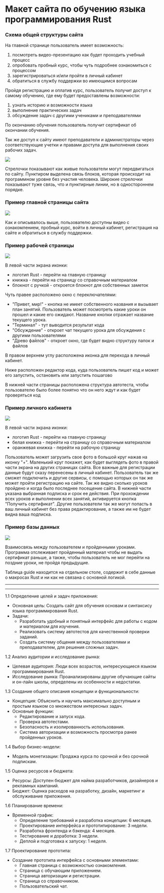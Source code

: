 # Макет сайта по обучению языка программирования Rust

### Схема общей структуры сайта

На главной странице пользователь имеет возможность:
1. посмотреть видео-презентацию как будет проходить учебный процесс
2. опробовать пробный курс, чтобы чуть подробнее ознакомиться с процессом
3. зарегистрироваться и/или пройти в личный кабинет
4. обратиться в службу поддержки во имеющимся вопросам

Пройдя регистрацию и оплатив курс, пользователь получит доступ к самому обучению,
где ему будет предоставлены возможности:
1. узнать историю и возможности языка
2. выполнение практических задач
3. обсуждение задач с другими учениками и преподавателями

По окончанию обучения пользователь получит сертификат об окончании обучения. 


Так же доступ к сайту имеют преподаватели и администраторы через соответствующие 
учетки и правами доступа для выполнения своих рабочих задач.

![](_Rust_.jpg)

Стрелочки показывают как живые пользователи могут передвигаться по сайту. 
Пунктиром выделена связь блоков, которая происходит на программном уровне без участия человека.
Широкие стрелочки показывают туже связь, что и пунктирные линии, но в одностороннем порядке.

### Пример главной страницы сайта

![](title.png)

Как и описывалось выше, пользователю доступны видео с ознакомлением, пробный курс, 
войти в личный кабинет, регистрация на сайте и обратиться в службу поддержки. 

### Пример рабочей страницы

![](work_page.png)

В левой части экрана иконки:
- логотип Rust - перейти на главную страницу 
- книжка - перейти на страницу со справочным материалом
- блокнот с ручкой - откроется блокнот для собственных заметок


Чуть правее расположено окно с переключателями:
- "Привет, мир!" - кнопка не имеет собственного названия и вызывает план занятий. Пользователь может посмотреть какие уроки он прошел и какие его ожидают. Название кнопки отражает название текущего урока.
- "Терминал" - тут выводится результат кода
- "Обсуждение" - откроет чат текущего урока для обсуждения с другими пользователями
- "Древо файлов" - откроет окно, где будет видно структуру папок и файлов

В правом верхнем углу расположена иконка для перехода в личный кабинет.

Ниже расположен редактор кода, куда пользователь пишет код и может его запустить, остановить или запустить пошагово

В нижней части страницы расположена структура автотеста, чтобы пользователю было более понятно что он него ждут и как будет проверяться код 

### Пример личного кабинета

![](account.png)

В левой части экрана иконки:
- логотип Rust - перейти на главную страницу 
- белая книжка - перейти на страницу со справочным материалом
- оранжевая книжка - перейти на рабочую страницу

Пользователь может загрузить свое фото в большой круг нажав на иконку "+".
Маленький круг покажет, как будет выглядеть фото в правой части экрана на других страницах сайта.
Все важные для регистрации данные будут сказу перенесены в личный кабинет.
Пользователь так же сможет подключить и другие сервисы, с помощью которых он так же может пройти регистрацию на сайте.
Так же видно сколько уроков пройдено и когда было последнее посещение сайта.
В нижней части указана выбранная подписка и срок ее действия.
При прохождении всех уроков и выполнении всех занятий, активируется кнопка "Получить сертификат".
Другие пользователи так же могут попасть в ваш личный кабинет без права редактирование,
а также им не будет видна ваша подписка.

### Пример базы данных

![](data_base.png)

Взаимосвязь между пользователем и пройденными уроками.
Программа отслеживает пройденный материал чтобы не выдать сертификат раньше,
а также, чтобы пользователь не мог перейти на поздние уроки, не пройдя предыдущие.  

Таблица guide находится на отдельном столе, содержит в себе данные о макросах Rust и
ни как не связана с основной логикой.
___

___

1.1 Определение целей и задач приложения:
- Основная цель: Создать сайт для обучения основам и синтаксису языка программирования Rust.
- Задачи:
  - Разработать удобный и понятный интерфейс для работы с кодом и материалом для изучения.
  - Реализовать систему автотестов для качественной проверки заданий.
  - Создать систему общения между пользователями и преподавателем, для решения сложных задач.


1.2 Анализ аудитории и исследование рынка:
- Целевая аудитория: Люди всех возрастов, интересующиеся языком программирования Rust.
- Исследование рынка: Проанализированы другие обучающие сайты и он-лайн школы, определены их особенности и недостатки.

1.3 Создание общего описания концепции и функциональности:
- Концепция: Объяснить и научить максимально доступным и простым языком со множеством интересных задач.
- Основные функции:
  - Редактирование и запуск кода.
  - Проверка автотестами.
  - Безопасность и изолированность использования.
  - Система авторизации и возможность просмотра ранее пройденных уроков.

1.4 Выбор бизнес-модели:
- Модель монетизации: Продажа курса по срочной и без срочной подпискам.

1.5 Оценка ресурсов и бюджета:
- Ресурсы: Доступен бюджет для найма разработчиков, дизайнеров и рекламных кампаний.
- Бюджет: Оценка расходов на разработку, дизайн, маркетинг и обслуживание приложения.

1.6 Планирование времени:
- Временной график:
  - Определение требований и разработка концепции: 6 месяцев.
  - Проектирование интерфейса и прототипирование: 3 недели.
  - Разработка фронтенда и бэкенда: 4 месяцев.
  - Тестирование и доработка: 3 недели.
  - Деплой и подготовка к запуску: 1 неделя.

1.7 Проектирование прототипа:
- Создание прототипа интерфейса с основными элементами:
  - Главная страница с возможностью ознакомления.
  - Страница с обучающим приложением.
  - Страница авторизации и регистрации.
  - Страница со справочником.
  - Пользовательский чат. 
